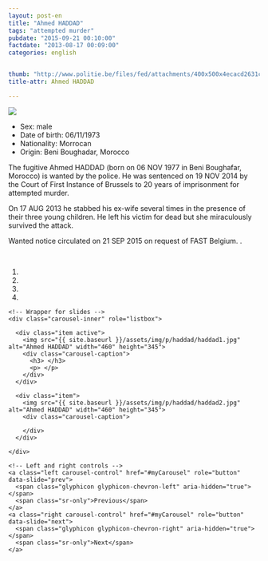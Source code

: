 ```yaml
---
layout: post-en
title: "Ahmed HADDAD"
tags: "attempted murder"
pubdate: "2015-09-21 00:10:00"
factdate: "2013-08-17 00:09:00"
categories: english


thumb: "http://www.politie.be/files/fed/attachments/400x500x4ecacd2631c07fbe550e1363bf6f4c91_thumb.jpg.pagespeed.ic.GZ1mzgYLNq.jpg"
title-attr: Ahmed HADDAD

---
```


<div class="row">

  <div class="col-xs-12 col-md-4">
         <a class="thumbnail" href="{{ site.baseurl }}/assets/img/p/haddad/haddad1.jpg" title="Ahmed HADDAD">
           <img src="{{ site.baseurl }}/assets/img/p/haddad/haddad1.jpg" ></a>
  
  </div>
  <div class="col-xs-12 col-md-8">
 
<ul>
<li>Sex: male</li>
<li>Date of birth: 06/11/1973</li>
<li>Nationality: Morrocan</li>
<li>Origin: Beni Boughadar, Morocco</li>
</ul> 


<p>The fugitive Ahmed HADDAD (born on 06 NOV 1977 in Beni Boughafar, Morocco) is wanted by the police.
He was sentenced on 19 NOV 2014 by the Court of First Instance of Brussels to 20 years of imprisonment for attempted murder.</p>

<p>On 17 AUG 2013 he stabbed his ex-wife several times in the presence of their three young children. He left his victim for dead but she miraculously survived the attack.</p>
<p>Wanted notice circulated on 21 SEP 2015 on request of FAST Belgium.
.</p>

<!-- SLIDER -->
<div class="container"  class="col-xs-12 col-md-12">
  <br>
  <div id="myCarousel" class="carousel slide" data-ride="carousel">
    <!-- Indicators -->
    <ol class="carousel-indicators">
      <li data-target="#myCarousel" data-slide-to="0" class="active"></li>
      <li data-target="#myCarousel" data-slide-to="1"></li>
      <li data-target="#myCarousel" data-slide-to="2"></li>
      <li data-target="#myCarousel" data-slide-to="3"></li>
    </ol>

    <!-- Wrapper for slides -->
    <div class="carousel-inner" role="listbox">

      <div class="item active">
        <img src="{{ site.baseurl }}/assets/img/p/haddad/haddad1.jpg" alt="Ahmed HADDAD" width="460" height="345">
        <div class="carousel-caption">
          <h3> </h3>
          <p> </p>
        </div>
      </div>

      <div class="item">
        <img src="{{ site.baseurl }}/assets/img/p/haddad/haddad2.jpg" alt="Ahmed HADDAD" width="460" height="345">
        <div class="carousel-caption">

        </div>
      </div>
  
    </div>

    <!-- Left and right controls -->
    <a class="left carousel-control" href="#myCarousel" role="button" data-slide="prev">
      <span class="glyphicon glyphicon-chevron-left" aria-hidden="true"></span>
      <span class="sr-only">Previous</span>
    </a>
    <a class="right carousel-control" href="#myCarousel" role="button" data-slide="next">
      <span class="glyphicon glyphicon-chevron-right" aria-hidden="true"></span>
      <span class="sr-only">Next</span>
    </a>
  </div>
</div>

  <link rel="stylesheet" href="http://maxcdn.bootstrapcdn.com/bootstrap/3.3.5/css/bootstrap.min.css">
  <script src="https://ajax.googleapis.com/ajax/libs/jquery/1.11.3/jquery.min.js"></script>
  <script src="http://maxcdn.bootstrapcdn.com/bootstrap/3.3.5/js/bootstrap.min.js"></script>
  <!-- SLIDER -->
  
</div>


</div>

